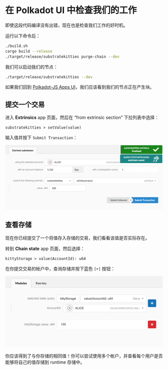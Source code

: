 # 在 Polkadot UI 中检查我们的工作

即使这段代码编译没有出错，现在也是检查我们工作的好时机。

运行以下命令后：

```bash
./build.sh
cargo build --release
./target/release/substratekitties purge-chain --dev
```

我们可以启动我们的节点：

```bash
./target/release/substratekitties --dev
```

如果我们回到 [Polkadot-JS Apps UI](https://polkadot.js.org/apps)，我们应该看到我们的节点正在产生块。

## 提交一个交易

进入 **Extrinsics** app 页面，然后在 “from extrinsic section” 下拉列表中选择：

```
substratekitties > setValue(value)
```

输入值并按下 `Submit Transaction`：

![Submit a storage mapping in the Polkadot-JS Apps UI](../../1/assets/submit-storage-mapping.png)

## 查看存储

现在你已经提交了一个将值存入存储的交易，我们看看该值是否实际存在。

转到 **Chain state** app 页面，然后选择：

```
kittyStorage > value(AccountId): u64
```

在你提交交易的帐户中，查询存储并按下蓝色 `[+]` 按钮：

![Query for storage mapping](../../1/assets/view-storage-mapping.png)

你应该得到了与你存储的相同值！你可以尝试使用多个帐户，并查看每个用户是否能够将自己的值存储到 runtime 存储中。
